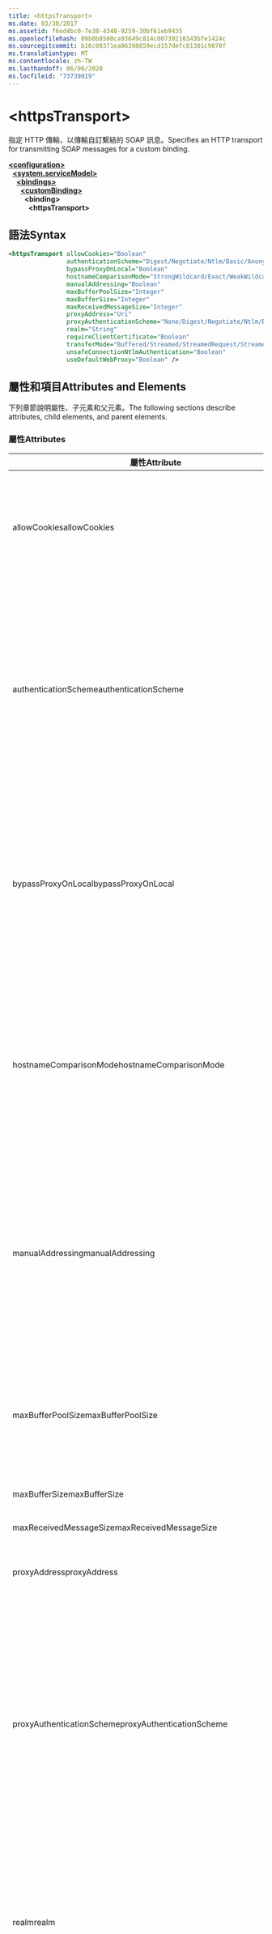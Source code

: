 ```yaml
---
title: <httpsTransport>
ms.date: 03/30/2017
ms.assetid: f6ed4bc0-7e38-4348-9259-30bf61eb9435
ms.openlocfilehash: 09b0b8500ca93649c814c00739210343bfe1424c
ms.sourcegitcommit: b16c00371ea06398859ecd157defc81301c9070f
ms.translationtype: MT
ms.contentlocale: zh-TW
ms.lasthandoff: 06/06/2020
ms.locfileid: "73739019"
---
```

# \<httpsTransport>
<span data-ttu-id="068fc-101">指定 HTTP 傳輸，以傳輸自訂繫結的 SOAP 訊息。</span><span class="sxs-lookup"><span data-stu-id="068fc-101">Specifies an HTTP transport for transmitting SOAP messages for a custom binding.</span></span>  
  
[**\<configuration>**](../configuration-element.md)\
&nbsp;&nbsp;[**\<system.serviceModel>**](system-servicemodel.md)\
&nbsp;&nbsp;&nbsp;&nbsp;[**\<bindings>**](bindings.md)\
&nbsp;&nbsp;&nbsp;&nbsp;&nbsp;&nbsp;[**\<customBinding>**](custombinding.md)\
&nbsp;&nbsp;&nbsp;&nbsp;&nbsp;&nbsp;&nbsp;&nbsp;**\<binding>**\
&nbsp;&nbsp;&nbsp;&nbsp;&nbsp;&nbsp;&nbsp;&nbsp;&nbsp;&nbsp;**\<httpsTransport>**  
  
## <a name="syntax"></a><span data-ttu-id="068fc-102">語法</span><span class="sxs-lookup"><span data-stu-id="068fc-102">Syntax</span></span>  
  
```xml  
<httpsTransport allowCookies="Boolean"
                authenticationScheme="Digest/Negotiate/Ntlm/Basic/Anonymous"
                bypassProxyOnLocal="Boolean"
                hostnameComparisonMode="StrongWildcard/Exact/WeakWildcard"
                manualAddressing="Boolean"
                maxBufferPoolSize="Integer"
                maxBufferSize="Integer"
                maxReceivedMessageSize="Integer"
                proxyAddress="Uri"
                proxyAuthenticationScheme="None/Digest/Negotiate/Ntlm/Basic/Anonymous"
                realm="String"
                requireClientCertificate="Boolean"
                transferMode="Buffered/Streamed/StreamedRequest/StreamedResponse"
                unsafeConnectionNtlmAuthentication="Boolean"
                useDefaultWebProxy="Boolean" />
```  
  
## <a name="attributes-and-elements"></a><span data-ttu-id="068fc-103">屬性和項目</span><span class="sxs-lookup"><span data-stu-id="068fc-103">Attributes and Elements</span></span>  
 <span data-ttu-id="068fc-104">下列章節說明屬性、子元素和父元素。</span><span class="sxs-lookup"><span data-stu-id="068fc-104">The following sections describe attributes, child elements, and parent elements.</span></span>  
  
### <a name="attributes"></a><span data-ttu-id="068fc-105">屬性</span><span class="sxs-lookup"><span data-stu-id="068fc-105">Attributes</span></span>  
  
|<span data-ttu-id="068fc-106">屬性</span><span class="sxs-lookup"><span data-stu-id="068fc-106">Attribute</span></span>|<span data-ttu-id="068fc-107">描述</span><span class="sxs-lookup"><span data-stu-id="068fc-107">Description</span></span>|  
|---------------|-----------------|  
|<span data-ttu-id="068fc-108">allowCookies</span><span class="sxs-lookup"><span data-stu-id="068fc-108">allowCookies</span></span>|<span data-ttu-id="068fc-109">布林值，指定用戶端是否接受 Cookie 並在未來要求時傳播 Cookie。</span><span class="sxs-lookup"><span data-stu-id="068fc-109">A Boolean value that specifies whether the client accepts cookies and propagates them on future requests.</span></span> <span data-ttu-id="068fc-110">預設值為 `false`。</span><span class="sxs-lookup"><span data-stu-id="068fc-110">The default is `false`.</span></span><br /><br /> <span data-ttu-id="068fc-111">當您與使用 Cookie 的 ASMX Web 服務互動時，可以使用這個屬性。</span><span class="sxs-lookup"><span data-stu-id="068fc-111">You can use this attribute when you interact with ASMX Web services that use cookies.</span></span> <span data-ttu-id="068fc-112">如此一來，從伺服器傳回的 Cookie 就一定會自動複製到該服務未來所有的用戶端要求。</span><span class="sxs-lookup"><span data-stu-id="068fc-112">In this way, you can be sure that the cookies returned from the server are automatically copied to all future client requests for that service.</span></span>|  
|<span data-ttu-id="068fc-113">authenticationScheme</span><span class="sxs-lookup"><span data-stu-id="068fc-113">authenticationScheme</span></span>|<span data-ttu-id="068fc-114">指定通訊協定，用於驗證由 HTTP 接聽程式處理的用戶端要求。</span><span class="sxs-lookup"><span data-stu-id="068fc-114">Specifies the protocol used to authenticate client requests being processed by an HTTP listener.</span></span> <span data-ttu-id="068fc-115">有效值如下：</span><span class="sxs-lookup"><span data-stu-id="068fc-115">Valid values include the following:</span></span><br /><br /> <span data-ttu-id="068fc-116">-Digest：指定摘要式驗證。</span><span class="sxs-lookup"><span data-stu-id="068fc-116">-   Digest: Specifies digest authentication.</span></span><br /><span data-ttu-id="068fc-117">-Negotiate：與用戶端協商以判斷驗證配置。</span><span class="sxs-lookup"><span data-stu-id="068fc-117">-   Negotiate: Negotiates with the client to determine the authentication scheme.</span></span> <span data-ttu-id="068fc-118">如果用戶端和伺服器都支援 Kerberos，就使用它，否則使用 NTLM。</span><span class="sxs-lookup"><span data-stu-id="068fc-118">If both client and server support Kerberos, it is used; otherwise, NTLM is used.</span></span><br /><span data-ttu-id="068fc-119">-Ntlm：指定 NTLM 驗證。</span><span class="sxs-lookup"><span data-stu-id="068fc-119">-   Ntlm: Specifies NTLM authentication.</span></span><br /><span data-ttu-id="068fc-120">-Basic：指定基本驗證。</span><span class="sxs-lookup"><span data-stu-id="068fc-120">-   Basic: Specifies basic authentication.</span></span><br /><span data-ttu-id="068fc-121">-Anonymous：指定匿名驗證。</span><span class="sxs-lookup"><span data-stu-id="068fc-121">-   Anonymous: Specifies anonymous authentication.</span></span><br /><br /> <span data-ttu-id="068fc-122">預設值為 Anonymous。</span><span class="sxs-lookup"><span data-stu-id="068fc-122">The default is Anonymous.</span></span> <span data-ttu-id="068fc-123">此屬性的型別為 <xref:System.Net.AuthenticationSchemes>。</span><span class="sxs-lookup"><span data-stu-id="068fc-123">This attribute is of type <xref:System.Net.AuthenticationSchemes>.</span></span> <span data-ttu-id="068fc-124">這個屬性只可以設定一次。</span><span class="sxs-lookup"><span data-stu-id="068fc-124">This attribute can only be set once.</span></span>|  
|<span data-ttu-id="068fc-125">bypassProxyOnLocal</span><span class="sxs-lookup"><span data-stu-id="068fc-125">bypassProxyOnLocal</span></span>|<span data-ttu-id="068fc-126">布林值，指出本機位址是否略過 Proxy 伺服器。</span><span class="sxs-lookup"><span data-stu-id="068fc-126">A Boolean value that indicates whether to bypass the proxy server for local addresses.</span></span> <span data-ttu-id="068fc-127">預設值為 `false`。</span><span class="sxs-lookup"><span data-stu-id="068fc-127">The default is `false`.</span></span><br /><br /> <span data-ttu-id="068fc-128">本機位址是位於本機 LAN 或內部網路上的位址。</span><span class="sxs-lookup"><span data-stu-id="068fc-128">A local address is one that is on the local LAN or intranet.</span></span><br /><br /> <span data-ttu-id="068fc-129">如果服務位址的開頭為，Windows Communication Foundation （WCF）一律會忽略 proxy `http://localhost` 。</span><span class="sxs-lookup"><span data-stu-id="068fc-129">Windows Communication Foundation (WCF) always ignores the proxy if the service address begins with `http://localhost`.</span></span><br /><br /> <span data-ttu-id="068fc-130">如果您希望用戶端在與相同電腦上的服務進行交談時通過 Proxy，應使用主機名稱而非 localhost。</span><span class="sxs-lookup"><span data-stu-id="068fc-130">You should use the host name rather than localhost if you want clients to go through a proxy when talking to services on the same machine.</span></span>|  
|<span data-ttu-id="068fc-131">hostnameComparisonMode</span><span class="sxs-lookup"><span data-stu-id="068fc-131">hostnameComparisonMode</span></span>|<span data-ttu-id="068fc-132">指定用於剖析 URI 的 HTTP 主機名稱比較模式。</span><span class="sxs-lookup"><span data-stu-id="068fc-132">Specifies the HTTP hostname comparison mode used to parse URIs.</span></span> <span data-ttu-id="068fc-133">有效值為：</span><span class="sxs-lookup"><span data-stu-id="068fc-133">Valid values are,</span></span><br /><br /> <span data-ttu-id="068fc-134">-StrongWildcard：（"+"）會比對指定之配置、埠和相對 URI 內容中的所有可能主機名稱。</span><span class="sxs-lookup"><span data-stu-id="068fc-134">-   StrongWildcard: ("+") matches all possible hostnames in the context of the specified scheme, port and relative URI.</span></span><br /><span data-ttu-id="068fc-135">-Exact：不含萬用字元</span><span class="sxs-lookup"><span data-stu-id="068fc-135">-   Exact: no wildcards</span></span><br /><span data-ttu-id="068fc-136">-WeakWildcard：（" \* "）會比對指定之配置、埠和相對 UIR 內容中未明確符合或透過強式萬用字元機制的所有可能主機名稱。</span><span class="sxs-lookup"><span data-stu-id="068fc-136">-   WeakWildcard: ("\*") matches all possible hostname in the context of the specified scheme, port and relative UIR that have not been matched explicitly or through the strong wildcard mechanism.</span></span><br /><br /> <span data-ttu-id="068fc-137">預設為 StrongWildcard。</span><span class="sxs-lookup"><span data-stu-id="068fc-137">The default is StrongWildcard.</span></span> <span data-ttu-id="068fc-138">此屬性的型別為 `System.ServiceModel.HostnameComparison`。</span><span class="sxs-lookup"><span data-stu-id="068fc-138">This attribute is of type `System.ServiceModel.HostnameComparison`.</span></span>|  
|<span data-ttu-id="068fc-139">manualAddressing</span><span class="sxs-lookup"><span data-stu-id="068fc-139">manualAddressing</span></span>|<span data-ttu-id="068fc-140">布林值，讓使用者能夠控制訊息定址。</span><span class="sxs-lookup"><span data-stu-id="068fc-140">A Boolean value that enables the user to take control of message addressing.</span></span> <span data-ttu-id="068fc-141">這個屬性通常用於路由器案例，其中應用程式會決定要將訊息傳送到其中一個目的端。</span><span class="sxs-lookup"><span data-stu-id="068fc-141">This property is usually used in router scenarios, where the application determines which one of several destinations to send a message to.</span></span><br /><br /> <span data-ttu-id="068fc-142">設定為 `true` 時，通道會假設訊息已經定址，並且不會加入任何其他的資訊。</span><span class="sxs-lookup"><span data-stu-id="068fc-142">When set to `true`, the channel assumes the message has already been addressed and does not add any additional information to it.</span></span> <span data-ttu-id="068fc-143">接著使用者可個別定址每一個訊息。</span><span class="sxs-lookup"><span data-stu-id="068fc-143">The user can then address every message individually.</span></span><br /><br /> <span data-ttu-id="068fc-144">設定為 `false` 時，預設的 Windows Communication Foundation (WCF) 定址機制會自動為所有訊息建立位址。</span><span class="sxs-lookup"><span data-stu-id="068fc-144">When set to `false`, the default Windows Communication Foundation (WCF) addressing mechanism automatically creates addresses for all messages.</span></span><br /><br /> <span data-ttu-id="068fc-145">預設值為 `false`。</span><span class="sxs-lookup"><span data-stu-id="068fc-145">The default is `false`.</span></span>|  
|<span data-ttu-id="068fc-146">maxBufferPoolSize</span><span class="sxs-lookup"><span data-stu-id="068fc-146">maxBufferPoolSize</span></span>|<span data-ttu-id="068fc-147">正整數，指定緩衝集區的大小上限。</span><span class="sxs-lookup"><span data-stu-id="068fc-147">A positive integer that specifies the maximum size of the buffer pool.</span></span> <span data-ttu-id="068fc-148">預設值為 524288。</span><span class="sxs-lookup"><span data-stu-id="068fc-148">The default is 524288.</span></span><br /><br /> <span data-ttu-id="068fc-149">WCF 有許多組件會使用緩衝區。</span><span class="sxs-lookup"><span data-stu-id="068fc-149">Many parts of WCF use buffers.</span></span> <span data-ttu-id="068fc-150">每次使用這些組件時建立並終結緩衝區是高度耗費資源的作業，回收緩衝區的記憶體也是如此。</span><span class="sxs-lookup"><span data-stu-id="068fc-150">Creating and destroying buffers each time they are used is expensive, and garbage collection for buffers is also expensive.</span></span> <span data-ttu-id="068fc-151">有了緩衝集區，您就可以從集區取出緩衝區來使用，用完後再還給集區，</span><span class="sxs-lookup"><span data-stu-id="068fc-151">With buffer pools, you can take a buffer from the pool, use it, and return it to the pool once you are done.</span></span> <span data-ttu-id="068fc-152">因此可以避免建立及終結緩衝區的負荷。</span><span class="sxs-lookup"><span data-stu-id="068fc-152">Thus the overhead in creating and destroying buffers is avoided.</span></span>|  
|<span data-ttu-id="068fc-153">maxBufferSize</span><span class="sxs-lookup"><span data-stu-id="068fc-153">maxBufferSize</span></span>|<span data-ttu-id="068fc-154">正整數，指定緩衝區的大小上限。</span><span class="sxs-lookup"><span data-stu-id="068fc-154">A positive integer that specifies the maximum size of the buffer.</span></span> <span data-ttu-id="068fc-155">預設為 524288。</span><span class="sxs-lookup"><span data-stu-id="068fc-155">The default is 524288</span></span>|  
|<span data-ttu-id="068fc-156">maxReceivedMessageSize</span><span class="sxs-lookup"><span data-stu-id="068fc-156">maxReceivedMessageSize</span></span>|<span data-ttu-id="068fc-157">正整數，指定可接收的可允許訊息大小上限。</span><span class="sxs-lookup"><span data-stu-id="068fc-157">A positive integer that specifies the maximum allowable message size that can be received.</span></span> <span data-ttu-id="068fc-158">預設值為 65536。</span><span class="sxs-lookup"><span data-stu-id="068fc-158">The default is 65536.</span></span>|  
|<span data-ttu-id="068fc-159">proxyAddress</span><span class="sxs-lookup"><span data-stu-id="068fc-159">proxyAddress</span></span>|<span data-ttu-id="068fc-160">指定 HTTP Proxy 位址的 URI。</span><span class="sxs-lookup"><span data-stu-id="068fc-160">A URI that specifies the address of the HTTP proxy.</span></span> <span data-ttu-id="068fc-161">如果 `useSystemWebProxy` 為 `true`，則這項設定必須為 `null`。</span><span class="sxs-lookup"><span data-stu-id="068fc-161">If `useSystemWebProxy` is `true`, this setting must be `null`.</span></span> <span data-ttu-id="068fc-162">預設值為 `null`。</span><span class="sxs-lookup"><span data-stu-id="068fc-162">The default is `null`.</span></span>|  
|<span data-ttu-id="068fc-163">proxyAuthenticationScheme</span><span class="sxs-lookup"><span data-stu-id="068fc-163">proxyAuthenticationScheme</span></span>|<span data-ttu-id="068fc-164">指定通訊協定，用於驗證由 HTTP Proxy 處理的用戶端要求。</span><span class="sxs-lookup"><span data-stu-id="068fc-164">Specifies the protocol used for authenticating client requests being processed by an HTTP proxy.</span></span> <span data-ttu-id="068fc-165">有效值如下：</span><span class="sxs-lookup"><span data-stu-id="068fc-165">Valid values include the following:</span></span><br /><br /> <span data-ttu-id="068fc-166">-None：不執行驗證。</span><span class="sxs-lookup"><span data-stu-id="068fc-166">-   None: No authentication is performed.</span></span><br /><span data-ttu-id="068fc-167">-Digest：指定摘要式驗證。</span><span class="sxs-lookup"><span data-stu-id="068fc-167">-   Digest: Specifies digest authentication.</span></span><br /><span data-ttu-id="068fc-168">-Negotiate：與用戶端協商以判斷驗證配置。</span><span class="sxs-lookup"><span data-stu-id="068fc-168">-   Negotiate: Negotiates with the client to determine the authentication scheme.</span></span> <span data-ttu-id="068fc-169">如果用戶端和伺服器都支援 Kerberos，就使用它，否則使用 NTLM。</span><span class="sxs-lookup"><span data-stu-id="068fc-169">If both client and server support Kerberos, it is used; otherwise, NTLM is used.</span></span><br /><span data-ttu-id="068fc-170">-Ntlm：指定 NTLM 驗證。</span><span class="sxs-lookup"><span data-stu-id="068fc-170">-   Ntlm: Specifies NTLM authentication.</span></span><br /><span data-ttu-id="068fc-171">-Basic：指定基本驗證。</span><span class="sxs-lookup"><span data-stu-id="068fc-171">-   Basic: Specifies basic authentication.</span></span><br /><span data-ttu-id="068fc-172">-Anonymous：指定匿名驗證。</span><span class="sxs-lookup"><span data-stu-id="068fc-172">-   Anonymous: Specifies anonymous authentication.</span></span><br /><br /> <span data-ttu-id="068fc-173">預設值為 Anonymous。</span><span class="sxs-lookup"><span data-stu-id="068fc-173">The default is Anonymous.</span></span> <span data-ttu-id="068fc-174">此屬性的型別為 <xref:System.Net.AuthenticationSchemes>。</span><span class="sxs-lookup"><span data-stu-id="068fc-174">This attribute is of type <xref:System.Net.AuthenticationSchemes>.</span></span> <span data-ttu-id="068fc-175">請注意， <xref:System.Net.AuthenticationSchemes.IntegratedWindowsAuthentication?displayProperty=nameWithType> 不受支援。</span><span class="sxs-lookup"><span data-stu-id="068fc-175">Note that <xref:System.Net.AuthenticationSchemes.IntegratedWindowsAuthentication?displayProperty=nameWithType> is not supported.</span></span>|  
|<span data-ttu-id="068fc-176">realm</span><span class="sxs-lookup"><span data-stu-id="068fc-176">realm</span></span>|<span data-ttu-id="068fc-177">字串，指定在 Proxy/伺服器上使用的領域。</span><span class="sxs-lookup"><span data-stu-id="068fc-177">A string that specifies the realm to use on the proxy/server.</span></span> <span data-ttu-id="068fc-178">預設值是空字串。</span><span class="sxs-lookup"><span data-stu-id="068fc-178">The default is an empty string.</span></span><br /><br /> <span data-ttu-id="068fc-179">伺服器使用領域來分割受保護的資源。</span><span class="sxs-lookup"><span data-stu-id="068fc-179">Servers use realms to partition protected resources.</span></span> <span data-ttu-id="068fc-180">每個分割都可以有自己的驗證配置和 (或) 授權資料庫。</span><span class="sxs-lookup"><span data-stu-id="068fc-180">Each partition can have its own authentication scheme and/or authorization database.</span></span> <span data-ttu-id="068fc-181">領域只限於基本和摘要式驗證使用。</span><span class="sxs-lookup"><span data-stu-id="068fc-181">Realms are used only for basic and digest authentication.</span></span> <span data-ttu-id="068fc-182">當用戶端成功驗證之後，驗證對指定領域中的所有資源都有效。</span><span class="sxs-lookup"><span data-stu-id="068fc-182">After a client successfully authenticates, the authentication is valid for all resources in a given realm.</span></span> <span data-ttu-id="068fc-183">如需領域的詳細說明，請參閱[IETF 網站](https://www.ietf.org)的 RFC 2617。</span><span class="sxs-lookup"><span data-stu-id="068fc-183">For a detailed description of realms, see RFC 2617 at the [IETF website](https://www.ietf.org).</span></span>|  
|<span data-ttu-id="068fc-184">requireClientCertificate</span><span class="sxs-lookup"><span data-stu-id="068fc-184">requireClientCertificate</span></span>|<span data-ttu-id="068fc-185">布林值，指定伺服器是否需要用戶端提供用戶端憑證做為 HTTPS 信號交換的一部分。</span><span class="sxs-lookup"><span data-stu-id="068fc-185">A Boolean value that specifies if the server requires the client to provide a client certificate as part of the HTTPS handshake.</span></span> <span data-ttu-id="068fc-186">預設值為 `false`。</span><span class="sxs-lookup"><span data-stu-id="068fc-186">The default is `false`.</span></span>|  
|<span data-ttu-id="068fc-187">transferMode</span><span class="sxs-lookup"><span data-stu-id="068fc-187">transferMode</span></span>|<span data-ttu-id="068fc-188">指定訊息是否要經過緩衝處理或資料流處理，或為要求或回應。</span><span class="sxs-lookup"><span data-stu-id="068fc-188">Specifies whether messages are buffered or streamed or a request or response.</span></span> <span data-ttu-id="068fc-189">有效值如下：</span><span class="sxs-lookup"><span data-stu-id="068fc-189">Valid values include the following:</span></span><br /><br /> <span data-ttu-id="068fc-190">-已緩衝處理：要求和回應訊息會進行緩衝處理。</span><span class="sxs-lookup"><span data-stu-id="068fc-190">-   Buffered: The request and response messages are buffered.</span></span><br /><span data-ttu-id="068fc-191">-資料流程：要求和回應訊息會進行資料流程處理。</span><span class="sxs-lookup"><span data-stu-id="068fc-191">-   Streamed: The request and response messages are streamed.</span></span><br /><span data-ttu-id="068fc-192">-StreamedRequest：資料流程處理要求訊息，並緩衝處理回應訊息。</span><span class="sxs-lookup"><span data-stu-id="068fc-192">-   StreamedRequest: The request message is streamed and the response message is buffered.</span></span><br /><span data-ttu-id="068fc-193">-StreamedResponse：已緩衝處理要求訊息，並將回應訊息串流處理。</span><span class="sxs-lookup"><span data-stu-id="068fc-193">-   StreamedResponse: The request message is buffered and the response message is streamed.</span></span><br /><br /> <span data-ttu-id="068fc-194">預設為 Buffered。</span><span class="sxs-lookup"><span data-stu-id="068fc-194">The default is Buffered.</span></span> <span data-ttu-id="068fc-195">此屬性的型別為 <xref:System.ServiceModel.TransferMode>。</span><span class="sxs-lookup"><span data-stu-id="068fc-195">This attribute is of type <xref:System.ServiceModel.TransferMode>.</span></span>|  
|<span data-ttu-id="068fc-196">unsafeConnectionNtlmAuthentication</span><span class="sxs-lookup"><span data-stu-id="068fc-196">unsafeConnectionNtlmAuthentication</span></span>|<span data-ttu-id="068fc-197">布林值，指定是否已在伺服器啟用「不安全的連線共用」。</span><span class="sxs-lookup"><span data-stu-id="068fc-197">A Boolean value that specifies whether Unsafe Connection Sharing is enabled on the server.</span></span> <span data-ttu-id="068fc-198">預設值為 `false`。</span><span class="sxs-lookup"><span data-stu-id="068fc-198">The default is `false`.</span></span> <span data-ttu-id="068fc-199">如果已啟用，NTLM 驗證會在各 TCP 連線上執行一次。</span><span class="sxs-lookup"><span data-stu-id="068fc-199">If enabled, NTLM authentication is performed once on each TCP connection.</span></span>|  
|<span data-ttu-id="068fc-200">useDefaultWebProxy</span><span class="sxs-lookup"><span data-stu-id="068fc-200">useDefaultWebProxy</span></span>|<span data-ttu-id="068fc-201">布林值，指定是否使用整部機器 Proxy 設定而非使用者特定設定。</span><span class="sxs-lookup"><span data-stu-id="068fc-201">A Boolean value that specifies whether the machine-wide proxy settings are used rather than the user specific settings.</span></span> <span data-ttu-id="068fc-202">預設值為 `true`。</span><span class="sxs-lookup"><span data-stu-id="068fc-202">The default is `true`.</span></span>|  
  
### <a name="child-elements"></a><span data-ttu-id="068fc-203">子元素</span><span class="sxs-lookup"><span data-stu-id="068fc-203">Child Elements</span></span>  
 <span data-ttu-id="068fc-204">無。</span><span class="sxs-lookup"><span data-stu-id="068fc-204">None.</span></span>  
  
### <a name="parent-elements"></a><span data-ttu-id="068fc-205">父項目</span><span class="sxs-lookup"><span data-stu-id="068fc-205">Parent Elements</span></span>  
  
|<span data-ttu-id="068fc-206">元素</span><span class="sxs-lookup"><span data-stu-id="068fc-206">Element</span></span>|<span data-ttu-id="068fc-207">描述</span><span class="sxs-lookup"><span data-stu-id="068fc-207">Description</span></span>|  
|-------------|-----------------|  
|[\<binding>](bindings.md)|<span data-ttu-id="068fc-208">定義自訂繫結的所有繫結功能。</span><span class="sxs-lookup"><span data-stu-id="068fc-208">Defines all binding capabilities of the custom binding.</span></span>|  
  
## <a name="remarks"></a><span data-ttu-id="068fc-209">備註</span><span class="sxs-lookup"><span data-stu-id="068fc-209">Remarks</span></span>  
 <span data-ttu-id="068fc-210">`httpsTransport` 項目是建立自訂繫結時的起點，此繫結會實作 HTTPS 傳輸通訊協定。</span><span class="sxs-lookup"><span data-stu-id="068fc-210">The `httpsTransport` element is the starting point for creating a custom binding that implements the HTTPS transport protocol.</span></span> <span data-ttu-id="068fc-211">HTTPS 是用於安全互通性目的的主要傳輸。</span><span class="sxs-lookup"><span data-stu-id="068fc-211">HTTPS is the primary transport used for secure interoperability purposes.</span></span> <span data-ttu-id="068fc-212">Windows Communication Foundation （WCF）支援 HTTPS，以確保與其他 Web 服務堆疊之間的互通性。</span><span class="sxs-lookup"><span data-stu-id="068fc-212">HTTPS is supported by the Windows Communication Foundation (WCF) to ensure interoperability with other Web services stacks.</span></span>  
  
## <a name="see-also"></a><span data-ttu-id="068fc-213">另請參閱</span><span class="sxs-lookup"><span data-stu-id="068fc-213">See also</span></span>

- <xref:System.ServiceModel.Configuration.HttpsTransportElement>
- <xref:System.ServiceModel.Channels.HttpsTransportBindingElement>
- <xref:System.ServiceModel.Channels.TransportBindingElement>
- <xref:System.ServiceModel.Channels.CustomBinding>
- [<span data-ttu-id="068fc-214">傳輸</span><span class="sxs-lookup"><span data-stu-id="068fc-214">Transports</span></span>](../../../wcf/feature-details/transports.md)
- [<span data-ttu-id="068fc-215">選擇傳輸</span><span class="sxs-lookup"><span data-stu-id="068fc-215">Choosing a Transport</span></span>](../../../wcf/feature-details/choosing-a-transport.md)
- [<span data-ttu-id="068fc-216">繫結</span><span class="sxs-lookup"><span data-stu-id="068fc-216">Bindings</span></span>](../../../wcf/bindings.md)
- [<span data-ttu-id="068fc-217">擴充繫結</span><span class="sxs-lookup"><span data-stu-id="068fc-217">Extending Bindings</span></span>](../../../wcf/extending/extending-bindings.md)
- [<span data-ttu-id="068fc-218">自訂繫結</span><span class="sxs-lookup"><span data-stu-id="068fc-218">Custom Bindings</span></span>](../../../wcf/extending/custom-bindings.md)
- [\<customBinding>](custombinding.md)
